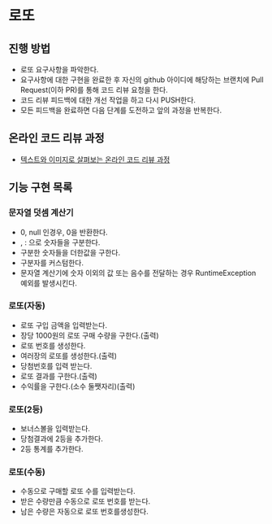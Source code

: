 # 로또
## 진행 방법
* 로또 요구사항을 파악한다.
* 요구사항에 대한 구현을 완료한 후 자신의 github 아이디에 해당하는 브랜치에 Pull Request(이하 PR)를 통해 코드 리뷰 요청을 한다.
* 코드 리뷰 피드백에 대한 개선 작업을 하고 다시 PUSH한다.
* 모든 피드백을 완료하면 다음 단계를 도전하고 앞의 과정을 반복한다.

## 온라인 코드 리뷰 과정
* [텍스트와 이미지로 살펴보는 온라인 코드 리뷰 과정](https://github.com/next-step/nextstep-docs/tree/master/codereview)

## 기능 구현 목록

### 문자열 덧셈 계산기
- 0, null 인경우, 0을 반환한다.
- , : 으로 숫자들을 구분한다.
- 구분한 숫자들을 더한값을 구한다.
- 구분자를 커스텀한다.
- 문자열 계산기에 숫자 이외의 값 또는 음수를 전달하는 경우 RuntimeException 예외를 발생시킨다.

### 로또(자동)
- 로또 구입 금액을 입력받는다.
- 장당 1000원의 로또 구매 수량을 구한다.(출력)
- 로또 번호를 생성한다.
- 여러장의 로또를 생성한다.(출력)
- 당첨번호를 입력 받는다.
- 로또 결과를 구한다.(출력)
- 수익률을 구한다.(소수 둘쨋자리)(출력)

### 로또(2등)
- 보너스볼을 입력받는다.
- 당첨결과에 2등을 추가한다.
- 2등 통계를 추가한다.

### 로또(수동)
- 수동으로 구매할 로또 수를 입력받는다.
- 받은 수량만큼 수동으로 로또 번호를 받는다.
- 남은 수량은 자동으로 로또 번호를생성한다.